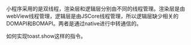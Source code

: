 小程序采用的是双线程，渲染层和逻辑层分别由不同的线程管理。渲染层是由webView线程管理，逻辑层是由JSCore线程管理，所以逻辑层缺少相关的DOMAPI和BOMAPI。两者是通过native进行中转通信的。

如何实现toast.show这样的指令。
